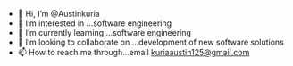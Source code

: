 - 👋 Hi, I’m @Austinkuria
- 👀 I’m interested in ...software engineering 
- 🌱 I’m currently learning ...software engineering 
- 💞️ I’m looking to collaborate on ...development of new software solutions 
- 📫 How to reach me through...email kuriaaustin125@gmail.com 

<!---
Austinkuria/Austinkuria is a ✨ special ✨ repository because its `README.md` (this file) appears on your GitHub profile.
You can click the Preview link to take a look at your changes.
--->
